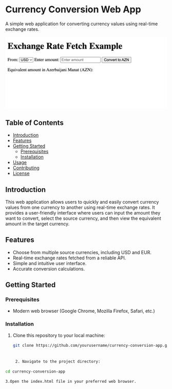 # Currency Conversion Web App

A simple web application for converting currency values using real-time exchange rates.

![Screenshot](screenshot.png)

## Table of Contents

- [Introduction](#introduction)
- [Features](#features)
- [Getting Started](#getting-started)
  - [Prerequisites](#prerequisites)
  - [Installation](#installation)
- [Usage](#usage)
- [Contributing](#contributing)
- [License](#license)

## Introduction

This web application allows users to quickly and easily convert currency values from one currency to another using real-time exchange rates. It provides a user-friendly interface where users can input the amount they want to convert, select the source currency, and then view the equivalent amount in the target currency.

## Features

- Choose from multiple source currencies, including USD and EUR.
- Real-time exchange rates fetched from a reliable API.
- Simple and intuitive user interface.
- Accurate conversion calculations.

## Getting Started

### Prerequisites

- Modern web browser (Google Chrome, Mozilla Firefox, Safari, etc.)

### Installation

1. Clone this repository to your local machine:

   ```sh
   git clone https://github.com/yourusername/currency-conversion-app.git
   
   
    2. Navigate to the project directory:
```sh
cd currency-conversion-app
```

    3.Open the index.html file in your preferred web browser.